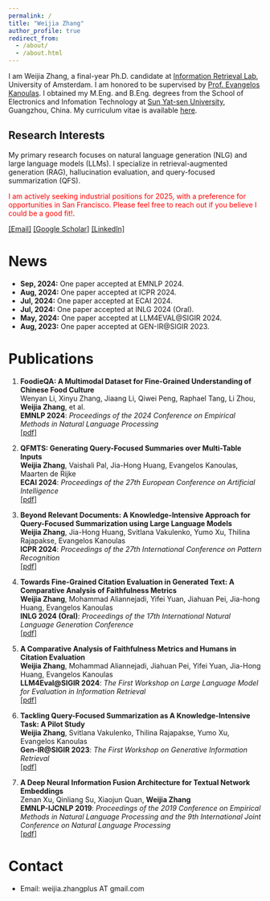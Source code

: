 ```yaml
---
permalink: /
title: "Weijia Zhang"
author_profile: true
redirect_from: 
  - /about/
  - /about.html
---
```

I am Weijia Zhang, a final-year Ph.D. candidate at [Information Retrieval Lab](https://irlab.science.uva.nl/), University of Amsterdam. I am honored to be supervised by [Prof. Evangelos Kanoulas](https://staff.fnwi.uva.nl/e.kanoulas/). I obtained my M.Eng. and B.Eng. degrees from the School of Electronics and Infomation Technology at [Sun Yat-sen University](https://www.sysu.edu.cn/sysuen/), Guangzhou, China. My curriculum vitae is available [here](../files/cv.pdf).

Research Interests
----

My primary research focuses on natural language generation (NLG) and large language models (LLMs). I specialize in retrieval-augmented generation (RAG), hallucination evaluation, and query-focused summarization (QFS).

<span style="color:red">I am actively seeking industrial positions for 2025, with a preference for opportunities in San Francisco. Please feel free to reach out if you believe I could be a good fit!</span>.

[[Email]](mailto:weijia.zhangplus@gmail.com)
[[Google Scholar]](https://scholar.google.com/citations?user=eGRikvEAAAAJ&hl=en) [[LinkedIn]](https://www.linkedin.com/in/weijia-zhang-ab3482172/)

News
======
- **Sep, 2024:** One paper accepted at EMNLP 2024.
- **Aug, 2024:** One paper accepted at ICPR 2024.
- **Jul, 2024:** One paper accepted at ECAI 2024.
- **Jul, 2024:** One paper accepted at INLG 2024 (Oral).
- **May, 2024:** One paper accepted at LLM4EVAL@SIGIR 2024.
- **Aug, 2023:** One paper accepted at GEN-IR@SIGIR 2023.

Publications
======

1. **FoodieQA: A Multimodal Dataset for Fine-Grained Understanding of Chinese Food Culture**  
Wenyan Li, Xinyu Zhang, Jiaang Li, Qiwei Peng, Raphael Tang, Li Zhou, **Weijia Zhang**, et al.  
**EMNLP 2024**: _Proceedings of the 2024 Conference on Empirical Methods in Natural Language Processing_   
[[pdf]](https://arxiv.org/abs/2406.11030)

1. **QFMTS: Generating Query-Focused Summaries over Multi-Table Inputs**  
**Weijia Zhang**, Vaishali Pal, Jia-Hong Huang, Evangelos Kanoulas, Maarten de Rijke   
**ECAI 2024**: _Proceedings of the 27th European Conference on Artificial Intelligence_  
[[pdf]](https://arxiv.org/abs/2405.05109)

1. **Beyond Relevant Documents: A Knowledge-Intensive Approach for Query-Focused Summarization using Large Language Models**  
**Weijia Zhang**, Jia-Hong Huang, Svitlana Vakulenko, Yumo Xu, Thilina Rajapakse, Evangelos Kanoulas  
**ICPR 2024**: _Proceedings of the 27th International Conference on Pattern Recognition_  
[[pdf]](https://arxiv.org/abs/2408.10357)

1. **Towards Fine-Grained Citation Evaluation in Generated Text: A Comparative Analysis of Faithfulness Metrics**  
**Weijia Zhang**, Mohammad Aliannejadi, Yifei Yuan, Jiahuan Pei, Jia-hong Huang, Evangelos Kanoulas  
**INLG 2024 (Oral)**: _Proceedings of the 17th International Natural Language Generation Conference_  
[[pdf]](https://aclanthology.org/2024.inlg-main.35/)

1. **A Comparative Analysis of Faithfulness Metrics and Humans in Citation Evaluation**  
**Weijia Zhang**, Mohammad Aliannejadi, Jiahuan Pei, Yifei Yuan, Jia-Hong Huang, Evangelos Kanoulas  
**LLM4Eval@SIGIR 2024**: _The First Workshop on Large Language Model for Evaluation in Information Retrieval_  
[[pdf]](https://arxiv.org/abs/2408.12398)

1. **Tackling Query-Focused Summarization as A Knowledge-Intensive Task: A Pilot Study**  
**Weijia Zhang**, Svitlana Vakulenko, Thilina Rajapakse, Yumo Xu, Evangelos Kanoulas  
**Gen-IR@SIGIR 2023**: _The First Workshop on Generative Information Retrieval_  
[[pdf]](https://arxiv.org/abs/2112.07536)

1. **A Deep Neural Information Fusion Architecture for Textual Network Embeddings**  
Zenan Xu, Qinliang Su, Xiaojun Quan, **Weijia Zhang**  
**EMNLP-IJCNLP 2019**: _Proceedings of the 2019 Conference on Empirical Methods in Natural Language Processing and the 9th International Joint Conference on Natural Language Processing_  
[[pdf]](https://aclanthology.org/D19-1476/)

Contact
======
* Email: weijia.zhangplus AT gmail.com
